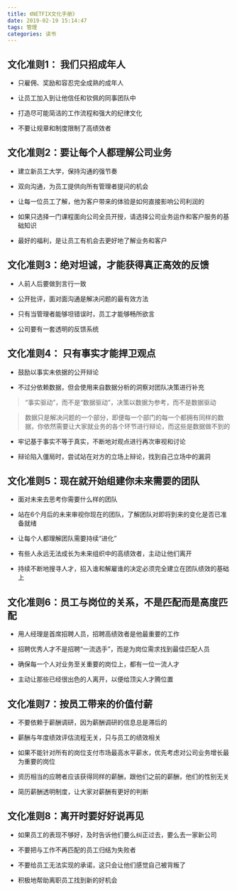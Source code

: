 ```yaml
---
title: 《NETFIX文化手册》
date: 2019-02-19 15:14:47
tags: 管理
categories: 读书
---
```


## 文化准则1： 我们只招成年人



- 只雇佣、奖励和容忍完全成熟的成年人

- 让员工加入到让他信任和钦佩的同事团队中

- 打造尽可能简洁的工作流程和强大的纪律文化

- 不要让规章和制度限制了高绩效者



## 文化准则2：要让每个人都理解公司业务



- 建立新员工大学，保持沟通的强节奏

- 双向沟通，为员工提供向所有管理者提问的机会

- 让每一位员工了解，他为客户带来的体验是如何直接影响公司利润的

- 如果只选择一门课程面向公司全员开授，请选择公司业务运作和客户服务的基础知识

- 最好的福利，是让员工有机会去更好地了解业务和客户


<!-- more -->

## 文化准则3：绝对坦诚，才能获得真正高效的反馈



- 人前人后要做到言行一致

- 公开批评，面对面沟通是解决问题的最有效方法

- 只有当管理者能够坦错误时，员工才能够畅所欲言

- 公司要有一套透明的反馈系统



## 文化准则4： 只有事实才能捍卫观点



- 鼓励以事实未依据的公开辩论

- 不过分依赖数据，但会使用来自数据分析的洞察对团队决策进行补充

> “事实驱动”，而不是“数据驱动”，决策以数据为参考，而不是数据驱动

> 数据只是解决问题的一个部分，即便每一个部门的每一个都拥有同样的数据，你依然需要让大家就业务的各个环节进行辩论，而这些是数据做不到的



- 牢记基于事实不等于真实，不断地对观点进行再次审视和讨论

- 辩论陷入僵局时，尝试站在对方的立场上辩论，找到自己立场中的漏洞



## 文化准则5：现在就开始组建你未来需要的团队



- 面对未来去思考你需要什么样的团队

- 站在6个月后的未来审视你现在的团队，了解团队对即将到来的变化是否已准备就绪

- 让每个人都理解团队需要持续“进化”

- 有些人永远无法成长为未来组织中的高绩效者，主动让他们离开

- 持续不断地搜寻人才，招入谁和解雇谁的决定必须完全建立在团队绩效的基础上 



## 文化准则6：员工与岗位的关系，不是匹配而是高度匹配



- 用人经理是首席招聘人员，招聘高绩效者是他最重要的工作

- 招聘优秀人才不是招聘“一流选手”，而是为岗位需求找到最佳匹配人员

- 确保每一个人对业务至关重要的岗位上，都有一位一流人才

- 主动让那些已经很出色的人离开，以便给顶尖人才腾位置



## 文化准则7：按员工带来的价值付薪



- 不要依赖于薪酬调研，因为薪酬调研的信息总是滞后的

- 薪酬与年度绩效评估流程无关，只与员工的绩效相关

- 如果不能针对所有的岗位支付市场最高水平薪水，优先考虑对公司业务增长最为重要的岗位

- 资历相当的应聘者应该获得同样的薪酬，跟他们之前的薪酬，他们的性别无关

- 简历薪酬透明制度，让大家对薪酬有更好的判断



## 文化准则8：离开时要好好说再见



- 如果员工的表现不够好，及时告诉他们要么纠正过去，要么去一家新公司

- 不要把与工作不再匹配的员工归结为失败者

- 不要给员工无法实现的承诺，这只会让他们感觉自己被背叛了

- 积极地帮助离职员工找到新的好机会





